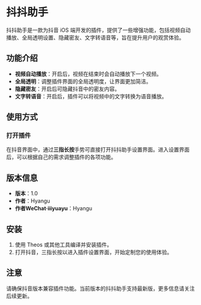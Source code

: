 # 抖抖助手

抖抖助手是一款为抖音 iOS 端开发的插件，提供了一些增强功能，包括视频自动播放、全局透明设置、隐藏密友、文字转语音等，旨在提升用户的观赏体验。

## 功能介绍

- **视频自动播放**：开启后，视频在结束时会自动播放下一个视频。
- **全局透明**：调整插件界面的全局透明度，让界面更加简洁。
- **隐藏密友**：开启后可隐藏抖音中的密友内容。
- **文字转语音**：开启后，插件可以将视频中的文字转换为语音播放。

## 使用方式

### 打开插件
在抖音界面中，通过**三指长按**手势可直接打开抖抖助手设置界面。进入设置界面后，可以根据自己的需求调整插件的各项功能。

## 版本信息

- **版本**：1.0
- **作者**：Hyangu
- **作者WeChat·iiiyuayu**：Hyangu
## 安装

1. 使用 Theos 或其他工具编译并安装插件。
2. 打开抖音，三指长按以进入插件设置界面，开始定制您的使用体验。

## 注意

请确保抖音版本兼容插件功能。当前版本的抖抖助手支持最新版，更多信息请关注后续更新。
